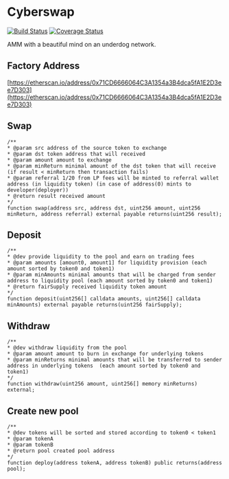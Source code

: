 # Cyberswap

[![Build Status](https://github.com/CryptoManiacsZone/mooniswap/workflows/CI/badge.svg)](https://github.com/CryptoManiacsZone/mooniswap/actions)
[![Coverage Status](https://coveralls.io/repos/github/CryptoManiacsZone/mooniswap/badge.svg?branch=master)](https://coveralls.io/github/CryptoManiacsZone/mooniswap?branch=master)

AMM with a beautiful mind on an underdog network.

## Factory Address
[https://etherscan.io/address/0x71CD6666064C3A1354a3B4dca5fA1E2D3ee7D303](https://etherscan.io/address/0x71CD6666064C3A1354a3B4dca5fA1E2D3ee7D303)

## Swap
```solidity
/**
* @param src address of the source token to exchange
* @param dst token address that will received
* @param amount amount to exchange
* @param minReturn minimal amount of the dst token that will receive (if result < minReturn then transaction fails)
* @param referral 1/20 from LP fees will be minted to referral wallet address (in liquidity token) (in case of address(0) mints to developer(deployer)) 
* @return result received amount
*/
function swap(address src, address dst, uint256 amount, uint256 minReturn, address referral) external payable returns(uint256 result);
```

## Deposit
```solidity
/**
* @dev provide liquidity to the pool and earn on trading fees
* @param amounts [amount0, amount1] for liquidity provision (each amount sorted by token0 and token1) 
* @param minAmounts minimal amounts that will be charged from sender address to liquidity pool (each amount sorted by token0 and token1) 
* @return fairSupply received liquidity token amount
*/
function deposit(uint256[] calldata amounts, uint256[] calldata minAmounts) external payable returns(uint256 fairSupply);
```

## Withdraw
```solidity
/**
* @dev withdraw liquidity from the pool
* @param amount amount to burn in exchange for underlying tokens
* @param minReturns minimal amounts that will be transferred to sender address in underlying tokens  (each amount sorted by token0 and token1) 
*/
function withdraw(uint256 amount, uint256[] memory minReturns) external;
```

## Create new pool
```solidity
/**
* @dev tokens will be sorted and stored according to token0 < token1
* @param tokenA 
* @param tokenB 
* @return pool created pool address
*/
function deploy(address tokenA, address tokenB) public returns(address pool);
```

